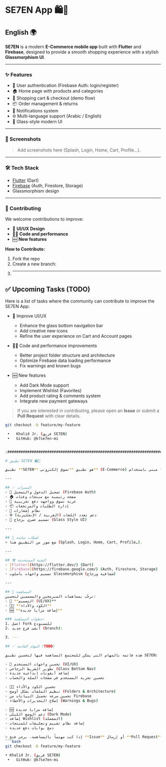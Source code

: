 # SE7EN App 🛍️🚀

## English 🌍

**SE7EN** is a modern **E-Commerce mobile app** built with **Flutter** and **Firebase**, designed to provide a smooth shopping experience with a stylish **Glassmorphism UI**.

---

### ✨ Features
- 👤 User authentication (Firebase Auth: login/register)
- 🏠 Home page with products and categories
- 🛒 Shopping cart & checkout (demo flow)
- 📦 Order management & returns
- 🔔 Notifications system
- 🌐 Multi-language support (Arabic / English)
- 🎨 Glass-style modern UI

---

### 📸 Screenshots
> Add screenshots here (Splash, Login, Home, Cart, Profile…).

---

### 🛠️ Tech Stack
- [Flutter](https://flutter.dev/) (Dart)
- [Firebase](https://firebase.google.com/) (Auth, Firestore, Storage)
- Glassmorphism design

---

### 🚀 Contributing
We welcome contributions to improve:
- 🎨 **UI/UX Design**
- 🧑‍💻 **Code and performance**
- 🆕 **New features**

**How to Contribute:**
1. Fork the repo
2. Create a new branch:
3. ---

## ✅ Upcoming Tasks (TODO)

Here is a list of tasks where the community can contribute to improve the SE7EN App:

- 🎨 Improve UI/UX
  - Enhance the glass bottom navigation bar
  - Add creative new icons
  - Refine the user experience on Cart and Account pages

- 🧑‍💻 Code and performance improvements
  - Better project folder structure and architecture
  - Optimize Firebase data loading performance
  - Fix warnings and known bugs

- 🆕 New features
  - Add Dark Mode support
  - Implement Wishlist (Favorites)
  - Add product rating & comments system
  - Integrate new payment gateways

> If you are interested in contributing, please open an **Issue** or submit a **Pull Request** with clear details.
   ```bash
   git checkout -b feature/my-feature

  	•	Khalid Jr. (فريق SE7EN)
   	•	GitHub: @k7se7en-mi
   

   :#################################################################################################################################:

   # تطبيق SE7EN 🛍️🚀

تطبيق **SE7EN** هو تطبيق **تسوق إلكتروني** (E-Commerce) مبني باستخدام **Flutter** و **Firebase**، يهدف لتقديم تجربة شراء عصرية مع تصميم أنيق بأسلوب **زجاجي (Glassmorphism)**.

---

## ✨ المميزات
- 👤 تسجيل الدخول والتسجيل (Firebase Auth)
- 🏠 صفحة رئيسية مع منتجات وفئات
- 🛒 عربة تسوق وواجهة دفع تجريبية
- 📦 إدارة الطلبات والمرتجعات
- 🔔 نظام إشعارات
- 🌐 دعم تعدد اللغات (العربية / الإنجليزية)
- 🎨 تصميم عصري بزجاج (Glass Style UI)

---

## 📸 لقطات شاشة
> ضع صور من التطبيق هنا (Splash, Login, Home, Cart, Profile…).

---

## 🛠️ التقنية المستخدمة
- [Flutter](https://flutter.dev/) (Dart)
- [Firebase](https://firebase.google.com/) (Auth, Firestore, Storage)
- تصميم واجهات بأسلوب Glassmorphism (شفافية وزجاج)

---

## 🚀 المساهمة
نرحّب بمساهمات المبرمجين والمصممين لتحسين:
- 🎨 **التصميم (UI/UX)**
- 🧑‍💻 **الكود والأداء**
- 🆕 **إضافة مزايا جديدة**

### خطوات المساهمة:
1. اعمل Fork للمستودع
2. أنشئ فرع جديد (branch):

3. ---

## ✅ المهام القادمة (TODO)

هذه قائمة بالمهام التي يمكن للمجتمع المساهمة فيها لتحسين تطبيق SE7EN:

- 🎨 تحسين واجهات المستخدم (UI/UX)  
  - تطوير الشريط الزجاجي (Glass Bottom Nav)  
  - إضافة أيقونات إبداعية جديدة  
  - تحسين تجربة المستخدم في صفحات السلة والحساب  

- 🧑‍💻 تحسين الكود والأداء  
  - تنظيم الملفات بشكل أوضح (Folders & Architecture)  
  - تحسين سرعة تحميل البيانات من Firebase  
  - إصلاح التحذيرات والأخطاء (Warnings & Bugs)  

- 🆕 إضافة مزايا جديدة  
  - دعم الوضع الليلي (Dark Mode)  
  - إضافة Wishlist (المفضلة)  
  - إضافة نظام تقييم وتعليقات للمنتجات  
  - دمج بوابات دفع جديدة  

> إذا كنت مهتماً بالمساهمة، يرجى فتح **Issue** أو إرسال **Pull Request** مع التوضيح.
   ```bash
   git checkout -b feature/my-feature

  •	Khalid Jr. (فريق SE7EN)
   	•	GitHub: @k7se7en-mi
